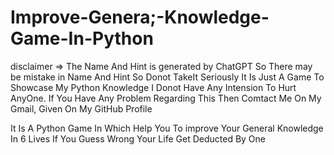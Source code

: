 ﻿# Improve-Genera;-Knowledge-Game-In-Python

disclaimer => The Name And Hint is generated by ChatGPT So There may be mistake in Name And Hint So Donot TakeIt Seriously It Is Just A Game To Showcase My Python Knowledge I Donot Have Any Intension To Hurt AnyOne. If You Have Any Problem Regarding This Then Comtact Me On My Gmail, Given On My GitHub Profile

It Is A Python Game In Which Help You To improve Your General Knowledge
In 6 Lives
If You Guess Wrong Your Life Get Deducted By One
